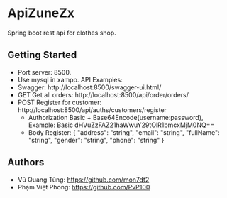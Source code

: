 # ApiZuneZx

Spring boot rest api for clothes shop.

## Getting Started
- Port server: 8500.
- Use mysql in xampp.
API Examples:
- Swagger: http://localhost:8500/swagger-ui.html/
- GET Get all orders: http://localhost:8500/api/order/orders/
- POST Register for customer: http://localhost:8500/api/auths/customers/register 
  - Authorization Basic + Base64Encode(username:password), Example: Basic dHVuZzFAZ21haWwuY29tOlR1bmcxMjM0NQ==
  - Body Register:
{
  "address": "string",
  "email": "string",
  "fullName": "string",
  "gender": "string",
  "phone": "string"
}
## Authors
- Vũ Quang Tùng: https://github.com/mon7dt2
- Phạm Việt Phong: https://github.com/PvP100
